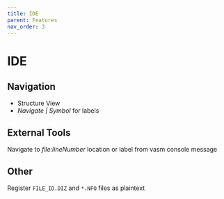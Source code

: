 ```yaml
---
title: IDE
parent: Features
nav_order: 3
---
```


# IDE

## Navigation

* Structure View
* *Navigate \| Symbol* for labels

## External Tools

Navigate to _file:lineNumber_ location or label from vasm console message

## Other

Register `FILE_ID.DIZ` and `*.NFO` files as plaintext

